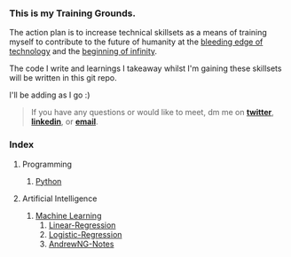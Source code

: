 ### This is my Training Grounds.

The action plan is to increase technical skillsets as a means of training myself to contribute to the future of humanity at the [bleeding edge of technology](https://en.wikipedia.org/wiki/Technological_singularity) and the [beginning of infinity](https://en.wikipedia.org/wiki/The_Beginning_of_Infinity).


The code I write and learnings I takeaway whilst I'm gaining these skillsets will be written in this git repo.


I'll be adding as I go :)

> If you have any questions or would like to meet, dm me on **[twitter](https://twitter.com/vxnuaj)**, **[linkedin](https://linkedin.com/in/vxnuaj)**, or **[email](mailto:vxnuaj@gmail.com)**.

### Index

01. Programming
    01. [Python](Programming/Python/)

02. Artificial Intelligence
    01. [Machine Learning](Artificial-Intelligence/MachineLearning)
        01. [Linear-Regression](Artificial-Intelligence/Machine-Learning/Linear-Regression/)
        02. [Logistic-Regression](Artificial-Intelligence/Machine-Learning/Logistic-Regression/)
        02. [AndrewNG-Notes](Artificial-Intelligence/Machine-Learning/AndrewNG-Notes/)
